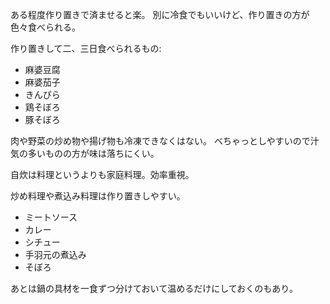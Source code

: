 ある程度作り置きで済ませると楽。
別に冷食でもいいけど、作り置きの方が色々食べられる。

作り置きして二、三日食べられるもの:

- 麻婆豆腐
- 麻婆茄子
- きんぴら
- 鶏そぼろ
- 豚そぼろ

肉や野菜の炒め物や揚げ物も冷凍できなくはない。
べちゃっとしやすいので汁気の多いものの方が味は落ちにくい。

自炊は料理というよりも家庭料理。効率重視。

炒め料理や煮込み料理は作り置きしやすい。

- ミートソース
- カレー
- シチュー
- 手羽元の煮込み
- そぼろ

あとは鍋の具材を一食ずつ分けておいて温めるだけにしておくのもあり。
